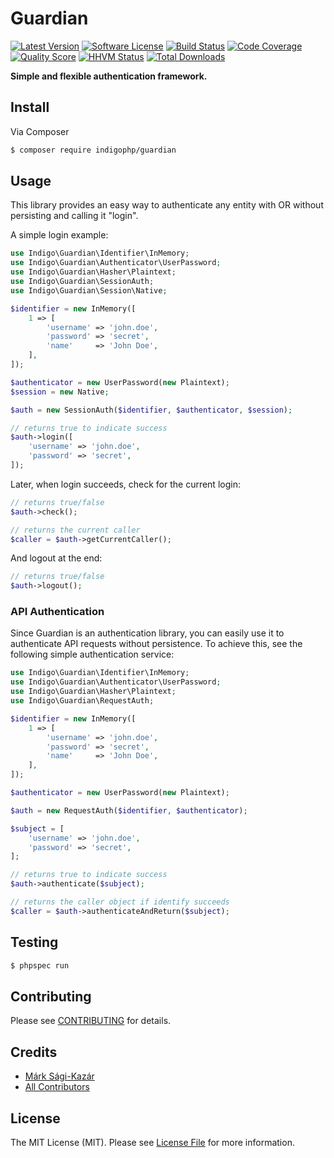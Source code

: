 # Guardian

[![Latest Version](https://img.shields.io/github/release/indigophp/guardian.svg?style=flat-square)](https://github.com/indigophp/guardian/releases)
[![Software License](https://img.shields.io/badge/license-MIT-brightgreen.svg?style=flat-square)](LICENSE)
[![Build Status](https://img.shields.io/travis/indigophp/guardian/develop.svg?style=flat-square)](https://travis-ci.org/indigophp/guardian)
[![Code Coverage](https://img.shields.io/scrutinizer/coverage/g/indigophp/guardian.svg?style=flat-square)](https://scrutinizer-ci.com/g/indigophp/guardian)
[![Quality Score](https://img.shields.io/scrutinizer/g/indigophp/guardian.svg?style=flat-square)](https://scrutinizer-ci.com/g/indigophp/guardian)
[![HHVM Status](https://img.shields.io/hhvm/indigophp/guardian.svg?style=flat-square)](http://hhvm.h4cc.de/package/indigophp/guardian)
[![Total Downloads](https://img.shields.io/packagist/dt/indigophp/guardian.svg?style=flat-square)](https://packagist.org/packages/indigophp/guardian)

**Simple and flexible authentication framework.**


## Install

Via Composer

``` bash
$ composer require indigophp/guardian
```

## Usage

This library provides an easy way to authenticate any entity with OR without persisting and calling it "login".

A simple login example:

``` php
use Indigo\Guardian\Identifier\InMemory;
use Indigo\Guardian\Authenticator\UserPassword;
use Indigo\Guardian\Hasher\Plaintext;
use Indigo\Guardian\SessionAuth;
use Indigo\Guardian\Session\Native;

$identifier = new InMemory([
    1 => [
        'username' => 'john.doe',
        'password' => 'secret',
        'name'     => 'John Doe',
    ],
]);

$authenticator = new UserPassword(new Plaintext);
$session = new Native;

$auth = new SessionAuth($identifier, $authenticator, $session);

// returns true to indicate success
$auth->login([
    'username' => 'john.doe',
    'password' => 'secret',
]);
```

Later, when login succeeds, check for the current login:

``` php
// returns true/false
$auth->check();

// returns the current caller
$caller = $auth->getCurrentCaller();
```

And logout at the end:

``` php
// returns true/false
$auth->logout();
```


### API Authentication

Since Guardian is an authentication library, you can easily use it to authenticate API requests without persistence. To achieve this, see the following simple authentication service:


``` php
use Indigo\Guardian\Identifier\InMemory;
use Indigo\Guardian\Authenticator\UserPassword;
use Indigo\Guardian\Hasher\Plaintext;
use Indigo\Guardian\RequestAuth;

$identifier = new InMemory([
    1 => [
        'username' => 'john.doe',
        'password' => 'secret',
        'name'     => 'John Doe',
    ],
]);

$authenticator = new UserPassword(new Plaintext);

$auth = new RequestAuth($identifier, $authenticator);

$subject = [
    'username' => 'john.doe',
    'password' => 'secret',
];

// returns true to indicate success
$auth->authenticate($subject);

// returns the caller object if identify succeeds
$caller = $auth->authenticateAndReturn($subject);
```


## Testing

``` bash
$ phpspec run
```


## Contributing

Please see [CONTRIBUTING](CONTRIBUTING.md) for details.


## Credits

- [Márk Sági-Kazár](https://github.com/sagikazarmark)
- [All Contributors](https://github.com/indigophp/guardian/contributors)


## License

The MIT License (MIT). Please see [License File](LICENSE) for more information.
